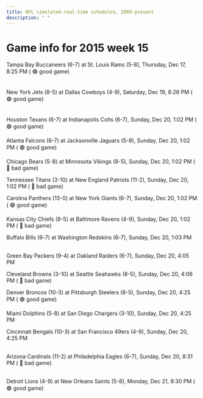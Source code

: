 ```yaml
---
title: NFL simulated-real-time schedules, 2009-present
description: " "
---
```


# Game info for 2015 week 15

Tampa Bay Buccaneers (6-7) at St. Louis Rams (5-8), Thursday, Dec 17, 8:25 PM (	:green_circle: good game)

<br/>New York Jets (8-5) at Dallas Cowboys (4-9), Saturday, Dec 19, 8:26 PM (	:green_circle: good game)

<br/>Houston Texans (6-7) at Indianapolis Colts (6-7), Sunday, Dec 20, 1:02 PM (	:green_circle: good game)

Atlanta Falcons (6-7) at Jacksonville Jaguars (5-8), Sunday, Dec 20, 1:02 PM (	:green_circle: good game)

Chicago Bears (5-8) at Minnesota Vikings (8-5), Sunday, Dec 20, 1:02 PM (	:red_circle: bad game)

Tennessee Titans (3-10) at New England Patriots (11-2), Sunday, Dec 20, 1:02 PM (	:red_circle: bad game)

Carolina Panthers (13-0) at New York Giants (6-7), Sunday, Dec 20, 1:02 PM (	:green_circle: good game)

Kansas City Chiefs (8-5) at Baltimore Ravens (4-9), Sunday, Dec 20, 1:02 PM (	:red_circle: bad game)

Buffalo Bills (6-7) at Washington Redskins (6-7), Sunday, Dec 20, 1:03 PM

<br/>Green Bay Packers (9-4) at Oakland Raiders (6-7), Sunday, Dec 20, 4:05 PM

Cleveland Browns (3-10) at Seattle Seahawks (8-5), Sunday, Dec 20, 4:06 PM (	:red_circle: bad game)

Denver Broncos (10-3) at Pittsburgh Steelers (8-5), Sunday, Dec 20, 4:25 PM (	:green_circle: good game)

Miami Dolphins (5-8) at San Diego Chargers (3-10), Sunday, Dec 20, 4:25 PM

Cincinnati Bengals (10-3) at San Francisco 49ers (4-9), Sunday, Dec 20, 4:25 PM

<br/>Arizona Cardinals (11-2) at Philadelphia Eagles (6-7), Sunday, Dec 20, 8:31 PM (	:red_circle: bad game)

<br/>Detroit Lions (4-9) at New Orleans Saints (5-8), Monday, Dec 21, 8:30 PM (	:green_circle: good game)

